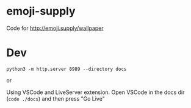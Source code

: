 # emoji-supply

Code for http://emoji.supply/wallpaper

# Dev

```
python3 -m http.server 8989 --directory docs
```

or 

Using VSCode and LiveServer extension. Open VSCode in the docs dir (`code ./docs`) and then press "Go Live"
